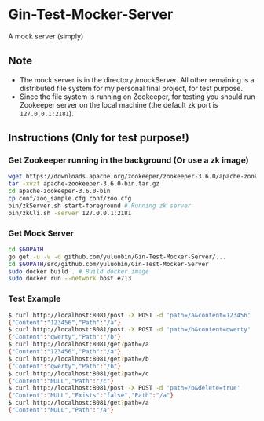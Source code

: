 # Gin-Test-Mocker-Server
A mock server (simply)

## Note
- The mock server is in the directory /mockServer. All other remaining is a distributed file system for my personal final project, for test purpose.
- Since the file system is running on Zookeeper, for testing you should run Zookeeper server on the local machine (the default zk port is `127.0.0.1:2181`).

## Instructions (Only for test purpose!)

### Get Zookeeper running in the background (Or use a zk image)

```bash
wget https://downloads.apache.org/zookeeper/zookeeper-3.6.0/apache-zookeeper-3.6.0-bin.tar.gz
tar -xvzf apache-zookeeper-3.6.0-bin.tar.gz
cd apache-zookeeper-3.6.0-bin
cp conf/zoo_sample.cfg conf/zoo.cfg
bin/zkServer.sh start-foreground # Running zk server
bin/zkCli.sh -server 127.0.0.1:2181
```

### Get Mock Server

```bash
cd $GOPATH
go get -u -v -d github.com/yuluobin/Gin-Test-Mocker-Server/...
cd $GOPATH/src/github.com/yuluobin/Gin-Test-Mocker-Server
sudo docker build . # Build docker image
sudo docker run --network host e713
```

### Test Example

```bash
$ curl http://localhost:8081/post -X POST -d 'path=/a&content=123456'
{"Content":"123456","Path":"/a"}
$ curl http://localhost:8081/post -X POST -d 'path=/b&content=qwerty'
{"Content":"qwerty","Path":"/b"}
$ curl http://localhost:8081/get?path=/a
{"Content":"123456","Path":"/a"}
$ curl http://localhost:8081/get?path=/b
{"Content":"qwerty","Path":"/b"}
$ curl http://localhost:8081/get?path=/c
{"Content":"NULL","Path":"/c"}
$ curl http://localhost:8081/post -X POST -d 'path=/b&delete=true'
{"Content":"NULL","Exists":"false","Path":"/a"}
$ curl http://localhost:8081/get?path=/a
{"Content":"NULL","Path":"/a"}
```